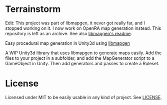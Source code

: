# Terrainstorm

Edit: This project was part of libmapgen, it never got really far, and I stopped working on it. I now work on OpenRA map generation instead. This repository is left as an archive. See also [libmapgen's readme](https://github.com/tmsbrg/libmapgen/blob/master/README.md).

Easy procedural map generation in Unity3d using [libmapgen](https://github.com/tmsbrg/libmapgen)

A WIP Unity3d library that uses libmapgen to generate maps easily. Add the files to your project in a subfolder, and add the MapGenerator script to a GameObject in Unity. Then add generators and passes to create a Ruleset.

# License

Licensed under MIT to be easily usable in any kind of project. See [LICENSE](LICENSE).
